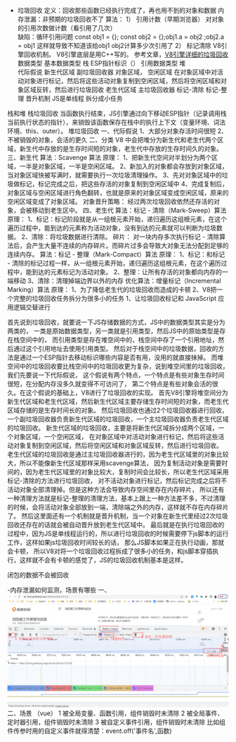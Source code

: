 
- 垃圾回收
  定义：回收那些函数已经执行完成了，再也用不到的对象和数据
  内存泄漏：非预期的垃圾回收不了
  算法：
  1） 引用计数（早期浏览器） 对对象的引用次数做计数（看引用了几次）  
  缺陷：循环引用问题  const obj1 = {}; const obj2 = {};obj1.a = obj2 ;obj2.a = obj1 这样就导致不知道该给obj1 obj2计算多少次引用了
  2） 标记清除
  V8引擎回收机制。
  V8引擎底层是用C++写的。
  参考文章，[V8引擎详细的垃圾回收](https://time.geekbang.org/column/article/131233)
  数据类型
  基本数据类型
  栈
  ESP指针标识（）
  引用数据类型
  堆  
  代际假说
  新生代区域
  副垃圾回收器
  对象区域， 空闲区域  在对象区域中对活动对象进行标记，然后将这些活动对象复制到空闲区域，然后将空闲区域和对象区域反转，然后进行垃圾回收
  老生代区域
  主垃圾回收器
  标记-清除  标记-整理
  晋升机制
  JS是单线程 拆分成小任务

栈和堆
栈垃圾回收
当函数执行结束，JS引擎通过向下移动ESP指针（记录调用栈当前执行状态的指针），来销毁该函数保存在栈中的执行上下文（变量环境、词法环境、this、outer）。
堆垃圾回收
一、代际假说
1、大部分对象存活时间很短
2、不被销毁的对象，会活的更久
二、分类
V8 中会把堆分为新生代和老生代两个区域，新生代中存放的是生存时间短的对象，老生代中存放的生存时间久的对象。
三、新生代
算法：Scavenge 算法
原理：
1、把新生代空间对半划分为两个区域，一半是对象区域，一半是空闲区域。
2、新加入的对象都会存放到对象区域，当对象区域快被写满时，就需要执行一次垃圾清理操作。
3、先对对象区域中的垃圾做标记，标记完成之后，把这些存活的对象复制到空闲区域中
4、完成复制后，对象区域与空闲区域进行角色翻转，也就是原来的对象区域变成空闲区域，原来的空闲区域变成了对象区域。
对象晋升策略：
经过两次垃圾回收依然还存活的对象，会被移动到老生区中。
四、老生代
算法：标记 - 清除（Mark-Sweep）算法
原理：
1、标记：标记阶段就是从一组根元素开始，递归遍历这组根元素，在这个遍历过程中，能到达的元素称为活动对象，没有到达的元素就可以判断为垃圾数据。
2、清除：将垃圾数据进行清除。
碎片：
对一块内存多次执行标记 - 清除算法后，会产生大量不连续的内存碎片。而碎片过多会导致大对象无法分配到足够的连续内存。
算法：标记 - 整理（Mark-Compact）算法
原理：
1、标记：和标记 - 清除的标记过程一样，从一组根元素开始，递归遍历这组根元素，在这个遍历过程中，能到达的元素标记为活动对象。
2、整理：让所有存活的对象都向内存的一端移动
3、清除：清理掉端边界以外的内存
优化算法：增量标记（Incremental Marking）算法
原理：
1、为了降低老生代的垃圾回收而造成的卡顿
2、V8把一个完整的垃圾回收任务拆分为很多小的任务
1、让垃圾回收标记和 JavaScript 应用逻辑交替进行

首先说到垃圾回收，就要说一下JS存储数据的方式，JS中的数据类型其实是分为两类的，
一类是原始数据类型，另一类就是引用类型，然后JS中的原始类型是存在栈空间中的，
而引用类型是存在堆空间中的，栈空间中存了一个引用地址，然后通过这个引用地址去使用引用类型。
然后对于栈空间中的垃圾数据，回收的方法是通过一个ESP指针去移动标识哪些内容是否有用，没用的就直接抹掉。
而堆空间中的垃圾回收要比栈空间中的垃圾回收更为复杂，说到堆空间里的垃圾回收，我们先要说一下代际假说，
这个假说有两个特点，一个特点是有些对象生存时间很短，在分配内存没多久就变得不可访问了，
第二个特点是有些对象会活的很久。在这个假说的基础上，V8进行了垃圾回收的实现。
首先V8引擎将堆空间分为新生代区域和老生代区域，然后新生代区域主要存储生存时间短的对象，而老生代区域存储的是生存时间长的对象。
然后垃圾回收也通过2个垃圾回收器进行回收，一个副垃圾回收器负责新生代区域的垃圾回收，一个主垃圾回收器负责老生代区域的垃圾回收。
新生代区域的垃圾回收，主要是将新生代区域拆分成两个区域，一个对象区域，一个空闲区域，
在对象区域中对活动对象进行标记，然后将这些活动对象复制到空闲区域，然后将空闲区域和对象区域反转，然后进行垃圾回收。
老生代区域的垃圾回收是通过主垃圾回收器进行的，因为老生代区域里的对象比较大，所以不能像新生代区域那样采用scavenge算法，
因为复制活动对象是需要时间的，因为老生代区域里的对象比较大，复制时间会比较长，所以老生代区域采用标记-清除的方法进行垃圾回收，
对不活动对象进行标记，然后标记完成之后将不活动对象全部清理掉。但是这种方法会导致内存空间里存在内存碎片，
所以还有一种清理方法就是标记-整理的清理方法，基本上跟上一种方法差不多，不过清理的时候，会将活动对象全部放到一端，清除端之外的内存，这样就不存在内存碎片了。
然后这里面还有一个机制就是晋升机制，当一个对象在新生代里经过2次垃圾回收还存在的话就会被自动晋升放到老生代区域中。
最后就是在执行垃圾回收的过程中，因为JS是单线程运行的，所以进行垃圾回收的时候需要停下js脚本的运行工作，这样如果js垃圾回收时间较长的话，
那么JS脚本如果正在执行动画，那就会卡顿， 所以V8对将一个垃圾回收过程拆成了很多小的任务，和js脚本穿插执行，这样就不会有卡顿的感觉了，JS的垃圾回收机制基本是这样。

闭包的数据不会被回收

-内存泄漏如何监测，场景有哪些
一、![浏览器看一段时间内的内存占用量 检测内存变化](.浏览器_images/151f605b.png)
二、场景 （vue）
  1 被全局变量、函数引用，组件销毁时未清除
  2 被全局事件、定时器引用，组件销毁时未清除 
  3 被自定义事件引用，组件销毁时未清除  比如组件传参时用的自定义事件就得清楚：event.off('事件名',函数)
  
